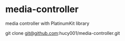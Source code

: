 media-controller
================

media controller with PlatinumKit library

git clone git@github.com:hucy001/media-controller.git
